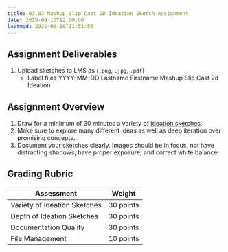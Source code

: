```yaml
---
title: 03.03 Mashup Slip Cast 2D Ideation Sketch Assignment
date: 2025-09-10T12:00:00
lastmod: 2025-09-10T11:51:56
---
```


## Assignment Deliverables

1. Upload sketches to LMS as (`.png`, `.jpg`, `.pdf`)
   - Label files YYYY-MM-DD Lastname Firstname Mashup Slip Cast 2d Ideation

## Assignment Overview

1. Draw for a minimum of 30 minutes a variety of [ideation sketches](../../../../drawing/ideation-sketches.md).
2. Make sure to explore many different ideas as well as deep iteration over promising concepts.
3. Document your sketches clearly. Images should be in focus, not have distracting shadows, have proper exposure, and correct white balance.

## Grading Rubric

<div class="responsive-table-markdown">

| Assessment                   | Weight    |
| ---------------------------- | --------- |
| Variety of Ideation Sketches | 30 points |
| Depth of Ideation Sketches   | 30 points |
| Documentation Quality        | 30 points |
| File Management              | 10 points |

</div>

